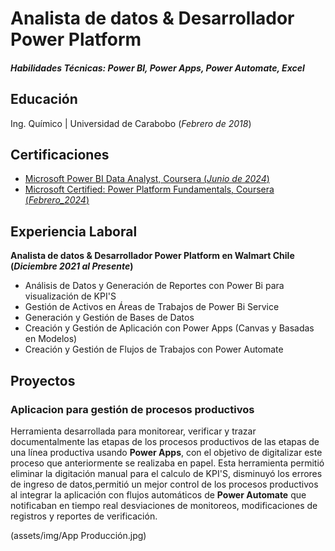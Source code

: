 # Analista de datos & Desarrollador Power Platform

##### Habilidades Técnicas: Power BI, Power Apps, Power Automate, Excel

## Educación
Ing. Químico | Universidad de Carabobo (_Febrero de 2018_)

## Certificaciones
- [Microsoft Power BI Data Analyst, Coursera (_Junio de 2024_)](https://coursera.org/verify/professional-cert/Z6MNMYPZKJMQ)
- [Microsoft Certified: Power Platform Fundamentals,  Coursera (_Febrero_2024_)](https://coursera.org/verify/DBJ64MPY2J5T)

## Experiencia Laboral
**Analista de datos & Desarrollador Power Platform en Walmart Chile (_Diciembre 2021 al Presente_)**
- Análisis de Datos y Generación de Reportes con Power Bi para visualización de KPI'S
- Gestión de Activos en Áreas de Trabajos de Power Bi Service
- Generación y Gestión de Bases de Datos
- Creación y Gestión de Aplicación con Power Apps (Canvas y Basadas en Modelos)
- Creación y Gestión de Flujos de Trabajos con Power Automate

## Proyectos
### Aplicacion para gestión de procesos productivos 
Herramienta desarrollada para monitorear, verificar y trazar documentalmente las etapas de los procesos productivos de las etapas de una línea productiva usando **Power Apps**, con el objetivo de digitalizar este proceso que anteriormente se realizaba en papel. Esta herramienta permitió eliminar la digitación manual para el calculo de KPI'S, disminuyó los errores de ingreso de datos,permitió un mejor control de los procesos productivos al integrar la aplicación con flujos automáticos de **Power Automate** que notificaban en tiempo real desviaciones de monitoreos, modificaciones de registros y reportes de verificación.

(assets/img/App Producción.jpg)
